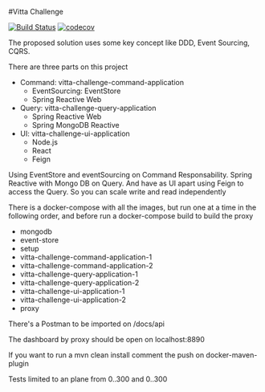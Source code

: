 #Vitta Challenge

[![Build Status](https://travis-ci.org/zacacj/vitta-challenge.svg?branch=master)](https://travis-ci.org/zacacj/vitta-challenge)
[![codecov](https://codecov.io/gh/zacacj/vitta-challenge/branch/master/graph/badge.svg)](https://codecov.io/gh/zacacj/vitta-challenge)

The proposed solution uses some key concept like DDD, Event Sourcing, CQRS.

There are three parts on this project

- Command: vitta-challenge-command-application
  - EventSourcing: EventStore
  - Spring Reactive Web
- Query: vitta-challenge-query-application
  - Spring Reactive Web
  - Spring MongoDB Reactive
- UI: vitta-challenge-ui-application
  - Node.js
  - React
  - Feign

Using EventStore and eventSourcing on Command Responsability. Spring Reactive with Mongo DB on Query. And have as UI
apart using Feign to access the Query. So you can scale write and read independently

There is a docker-compose with all the images, but run one at a time in the following order, and before run a 
docker-compose build to build the proxy
- mongodb
- event-store
- setup
- vitta-challenge-command-application-1
- vitta-challenge-command-application-2
- vitta-challenge-query-application-1
- vitta-challenge-query-application-2
- vitta-challenge-ui-application-1
- vitta-challenge-ui-application-2
- proxy

There's a Postman to be imported on /docs/api

The dashboard by proxy should be open on localhost:8890

If you want to run a mvn clean install comment the <goal>push</goal> on docker-maven-plugin

Tests limited to an plane from 0..300 and 0..300
